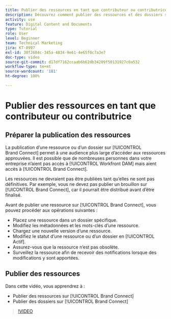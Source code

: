 ```yaml
---
title: Publier des ressources en tant que contributeur ou contributrice
description: Découvrez comment publier des ressources et des dossiers sur [!UICONTROL Brand Connect] dans [!UICONTROL Workfront DAM].
activity: use
feature: Digital Content and Documents
type: Tutorial
role: User
level: Beginner
team: Technical Marketing
jira: KT-8997
exl-id: 30f2684c-345a-4834-9e61-4e65f0c7a3e7
doc-type: video
source-git-commit: d17df7162ccaab6b62db34209f50131927c0a532
workflow-type: tm+mt
source-wordcount: '181'
ht-degree: 100%

---
```


# Publier des ressources en tant que contributeur ou contributrice

## Préparer la publication des ressources

La publication d’une ressource ou d’un dossier sur [!UICONTROL Brand Connect] permet à une audience plus large d’accéder aux ressources approuvées. Il est possible que de nombreuses personnes dans votre entreprise n’aient pas accès à [!UICONTROL Workfront DAM] mais aient accès à [!UICONTROL Brand Connect].

Les ressources ne devraient pas être publiées tant qu’elles ne sont pas définitives. Par exemple, vous ne devez pas publier un brouillon sur [!UICONTROL Brand Connect], car il pourrait être distribué avant d’être finalisé.

Avant de publier une ressource sur [!UICONTROL Brand Connect], vous pouvez procéder aux opérations suivantes :

* Placez une ressource dans un dossier spécifique.
* Modifiez les métadonnées et les mots-clés d’une ressource.
* Chargez une nouvelle version d’une ressource.
* Modifiez le statut d’une ressource ou d’un dossier en [!UICONTROL Actif].
* Assurez-vous que la ressource n’est pas obsolète.
* Surveillez la ressource afin de recevoir des notifications lorsque des modifications y sont apportées.

## Publier des ressources

Dans cette vidéo, vous apprendrez à :

* Publier des ressources sur [!UICONTROL Brand Connect]
* Publier des dossiers sur [!UICONTROL Brand Connect]

>[!VIDEO](https://video.tv.adobe.com/v/335257/?quality=12&learn=on&enablevpops)
